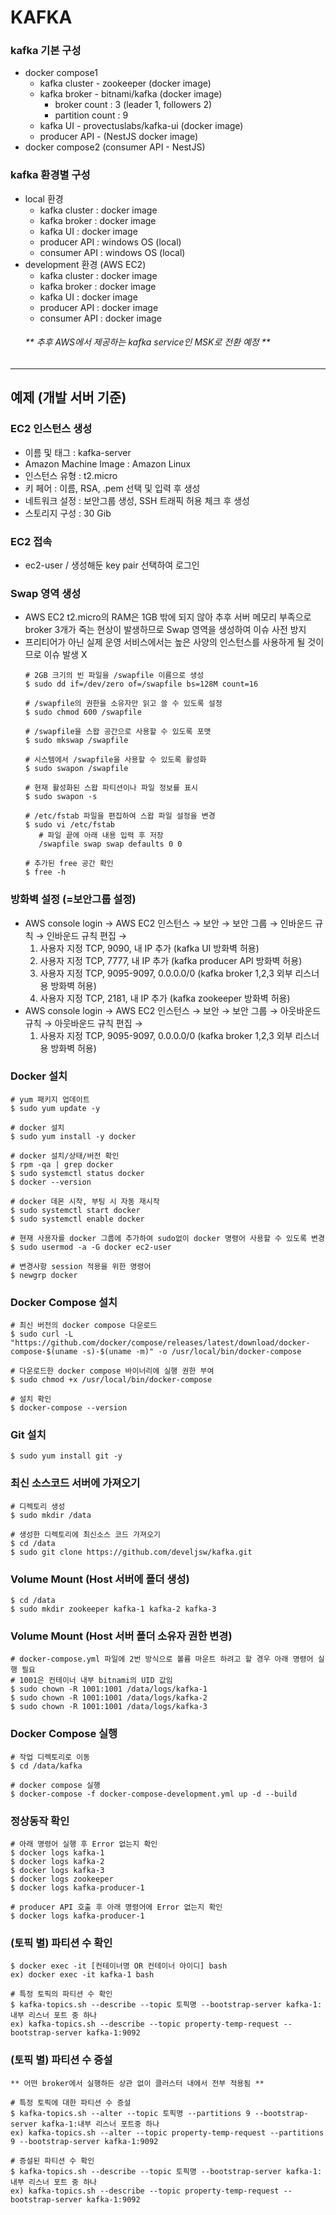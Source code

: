 # KAFKA

### kafka 기본 구성
- docker compose1
  - kafka cluster - zookeeper (docker image)
  - kafka broker - bitnami/kafka (docker image)
    - broker count : 3 (leader 1, followers 2)
    - partition count : 9
  - kafka UI - provectuslabs/kafka-ui (docker image)
  - producer API - (NestJS docker image)
- docker compose2 (consumer API - NestJS)

### kafka 환경별 구성
- local 환경
  - kafka cluster : docker image
  - kafka broker : docker image
  - kafka UI : docker image
  - producer API : windows OS (local)
  - consumer API : windows OS (local)
- development 환경 (AWS EC2)
  - kafka cluster : docker image
  - kafka broker : docker image
  - kafka UI : docker image
  - producer API : docker image
  - consumer API : docker image
  <h6>** 추후 AWS에서 제공하는 kafka service인 MSK로 전환 예정 **</h6>

<hr>

## 예제 (개발 서버 기준)

### EC2 인스턴스 생성
- 이름 및 태그 : kafka-server
- Amazon Machine Image : Amazon Linux
- 인스턴스 유형 : t2.micro
- 키 페어 : 이름, RSA, .pem 선택 및 입력 후 생성
- 네트워크 설정 : 보안그룹 생성, SSH 트래픽 허용 체크 후 생성
- 스토리지 구성 : 30 Gib

### EC2 접속
- ec2-user / 생성해둔 key pair 선택하여 로그인

### Swap 영역 생성
- AWS EC2 t2.micro의 RAM은 1GB 밖에 되지 않아 추후 서버 메모리 부족으로 broker 3개가 죽는 현상이 발생하므로 Swap 영역을 생성하여 이슈 사전 방지
- 프리티어가 아닌 실제 운영 서비스에서는 높은 사양의 인스턴스를 사용하게 될 것이므로 이슈 발생 X
  ~~~
  # 2GB 크기의 빈 파일을 /swapfile 이름으로 생성
  $ sudo dd if=/dev/zero of=/swapfile bs=128M count=16
  
  # /swapfile의 권한을 소유자만 읽고 쓸 수 있도록 설정
  $ sudo chmod 600 /swapfile
  
  # /swapfile을 스왑 공간으로 사용할 수 있도록 포맷
  $ sudo mkswap /swapfile
  
  # 시스템에서 /swapfile을 사용할 수 있도록 활성화
  $ sudo swapon /swapfile
  
  # 현재 활성화된 스왑 파티션이나 파일 정보를 표시
  $ sudo swapon -s
  
  # /etc/fstab 파일을 편집하여 스왑 파일 설정을 변경
  $ sudo vi /etc/fstab
     # 파일 끝에 아래 내용 입력 후 저장
     /swapfile swap swap defaults 0 0
  
  # 추가된 free 공간 확인
  $ free -h
  ~~~

### 방화벽 설정 (=보안그룹 설정)
- AWS console login → AWS EC2 인스턴스 → 보안 → 보안 그룹 → 인바운드 규칙 → 인바운드 규칙 편집 →
  1. 사용자 지정 TCP, 9090, 내 IP 추가 (kafka UI 방화벽 허용)
  2. 사용자 지정 TCP, 7777, 내 IP 추가 (kafka producer API 방화벽 허용)
  3. 사용자 지정 TCP, 9095-9097, 0.0.0.0/0 (kafka broker 1,2,3 외부 리스너용 방화벽 허용) 
  4. 사용자 지정 TCP, 2181, 내 IP 추가 (kafka zookeeper 방화벽 허용)
- AWS console login → AWS EC2 인스턴스 → 보안 → 보안 그룹 → 아웃바운드 규칙 → 아웃바운드 규칙 편집 →
  1. 사용자 지정 TCP, 9095-9097, 0.0.0.0/0 (kafka broker 1,2,3 외부 리스너용 방화벽 허용)

### Docker 설치
  ~~~
  # yum 패키지 업데이트
  $ sudo yum update -y
  
  # docker 설치
  $ sudo yum install -y docker
  
  # docker 설치/상태/버전 확인
  $ rpm -qa | grep docker
  $ sudo systemctl status docker
  $ docker --version
  
  # docker 데몬 시작, 부팅 시 자동 재시작
  $ sudo systemctl start docker
  $ sudo systemctl enable docker
  
  # 현재 사용자를 docker 그룹에 추가하여 sudo없이 docker 명령어 사용할 수 있도록 변경
  $ sudo usermod -a -G docker ec2-user
  
  # 변경사항 session 적용을 위한 명령어
  $ newgrp docker
  ~~~

### Docker Compose 설치
  ~~~
  # 최신 버전의 docker compose 다운로드
  $ sudo curl -L "https://github.com/docker/compose/releases/latest/download/docker-compose-$(uname -s)-$(uname -m)" -o /usr/local/bin/docker-compose
  
  # 다운로드한 docker compose 바이너리에 실행 권한 부여 
  $ sudo chmod +x /usr/local/bin/docker-compose
  
  # 설치 확인
  $ docker-compose --version
  ~~~

### Git 설치
  ~~~
  $ sudo yum install git -y
  ~~~

### 최신 소스코드 서버에 가져오기
  ~~~
  # 디렉토리 생성
  $ sudo mkdir /data
  
  # 생성한 디렉토리에 최신소스 코드 가져오기
  $ cd /data
  $ sudo git clone https://github.com/develjsw/kafka.git
  ~~~

### Volume Mount (Host 서버에 폴더 생성)
  ~~~
  $ cd /data
  $ sudo mkdir zookeeper kafka-1 kafka-2 kafka-3
  ~~~

### Volume Mount (Host 서버 폴더 소유자 권한 변경)
  ~~~
  # docker-compose.yml 파일에 2번 방식으로 볼륨 마운트 하려고 할 경우 아래 명령어 실행 필요
  # 1001은 컨테이너 내부 bitnami의 UID 값임
  $ sudo chown -R 1001:1001 /data/logs/kafka-1
  $ sudo chown -R 1001:1001 /data/logs/kafka-2
  $ sudo chown -R 1001:1001 /data/logs/kafka-3
  ~~~

### Docker Compose 실행
  ~~~
  # 작업 디렉토리로 이동
  $ cd /data/kafka
  
  # docker compose 실행
  $ docker-compose -f docker-compose-development.yml up -d --build
  ~~~

### 정상동작 확인
  ~~~
  # 아래 명령어 실행 후 Error 없는지 확인
  $ docker logs kafka-1
  $ docker logs kafka-2
  $ docker logs kafka-3
  $ docker logs zookeeper
  $ docker logs kafka-producer-1
  
  # producer API 호출 후 아래 명령어에 Error 없는지 확인
  $ docker logs kafka-producer-1
  ~~~

### (토픽 별) 파티션 수 확인
  ~~~
  $ docker exec -it [컨테이너명 OR 컨테이너 아이디] bash
  ex) docker exec -it kafka-1 bash
  
  # 특정 토픽의 파티션 수 확인
  $ kafka-topics.sh --describe --topic 토픽명 --bootstrap-server kafka-1:내부 리스너 포트 중 하나
  ex) kafka-topics.sh --describe --topic property-temp-request --bootstrap-server kafka-1:9092
  ~~~

### (토픽 별) 파티션 수 증설
  ~~~
  ** 어떤 broker에서 실행하든 상관 없이 클러스터 내에서 전부 적용됨 **
  
  # 특정 토픽에 대한 파티션 수 증설
  $ kafka-topics.sh --alter --topic 토픽명 --partitions 9 --bootstrap-server kafka-1:내부 리스너 포트중 하나
  ex) kafka-topics.sh --alter --topic property-temp-request --partitions 9 --bootstrap-server kafka-1:9092
  
  # 증설된 파티션 수 확인
  $ kafka-topics.sh --describe --topic 토픽명 --bootstrap-server kafka-1:내부 리스너 포트 중 하나 
  ex) kafka-topics.sh --describe --topic property-temp-request --bootstrap-server kafka-1:9092
  ~~~